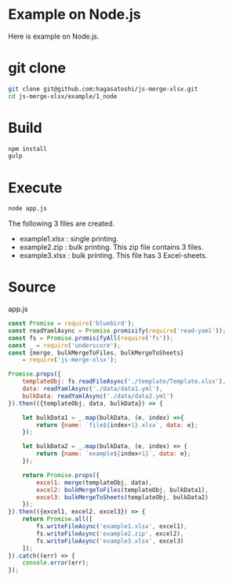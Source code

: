 # Example on Node.js  
Here is example on Node.js.
  
# git clone
```bash
git clone git@github.com:hagasatoshi/js-merge-xlsx.git
cd js-merge-xlsx/example/1_node
```
# Build
```bash
npm install
gulp
```
# Execute
```bash
node app.js
```
The following 3 files are created.
- example1.xlsx : single printing.
- example2.zip : bulk printing. This zip file contains 3 files.
- example3.xlsx : bulk printing. This file has 3 Excel-sheets.
  
# Source  
app.js
```JavaScript
const Promise = require('bluebird');
const readYamlAsync = Promise.promisify(require('read-yaml'));
const fs = Promise.promisifyAll(require('fs'));
const _ = require('underscore');
const {merge, bulkMergeToFiles, bulkMergeToSheets}
    = require('js-merge-xlsx');

Promise.props({
    templateObj: fs.readFileAsync('./template/Template.xlsx'),
    data: readYamlAsync('./data/data1.yml'),
    bulkData: readYamlAsync('./data/data2.yml')
}).then(({templateObj, data, bulkData}) => {

    let bulkData1 = _.map(bulkData, (e, index) =>{
        return {name: `file${index+1}.xlsx`, data: e};
    });

    let bulkData2 = _.map(bulkData, (e, index) => {
        return {name: `example${index+1}`, data: e};
    });

    return Promise.props({
        excel1: merge(templateObj, data),
        excel2: bulkMergeToFiles(templateObj, bulkData1),
        excel3: bulkMergeToSheets(templateObj, bulkData2)
    });
}).then(({excel1, excel2, excel3}) => {
    return Promise.all([
        fs.writeFileAsync('example1.xlsx', excel1),
        fs.writeFileAsync('example2.zip', excel2),
        fs.writeFileAsync('example3.xlsx', excel3)
    ]);
}).catch((err) => {
    console.error(err);
});
```

